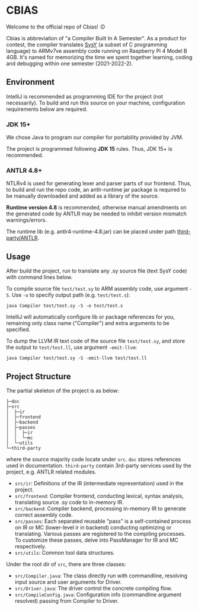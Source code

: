 # CBIAS

Welcome to the official repo of Cbias! :D

Cbias is abbreviation of "a Compiler Built In A Semester". As a product for contest, 
the complier translates [SysY](doc/ref/SysY2022-lang-def.pdf) (a subset of C programming 
language) to ARMv7ve assembly code running on Raspberry Pi 4 Model B 4GB. It's named for memorizing the
time we spent together learning, coding and debugging within one semester (2021-2022-2).

## Environment

IntelliJ is recommended as programming IDE for the project (not necessarily). To build and run
this source on your machine, configuration requirements below are required.

### JDK 15+

We chose Java to program our compiler for portability provided by JVM.

The project is programmed following **JDK 15** rules. Thus, JDK 15+ is recommended.

### ANTLR 4.8+

NTLRv4 is used for generating lexer and parser parts of our frontend. Thus, to build and run
the repo code, an antlr-runtime jar package is required to be manually downloaded and added
as a library of the source.

**Runtime version 4.8** is recommended, otherwise manual amendments on the generated code by ANTLR 
may be needed to inhibit version mismatch warnings/errors.

The runtime lib (e.g. antlr4-runtime-4.8.jar) can be placed under path 
[third-party/ANTLR](third-party/ANTLR).  

## Usage

After build the project, run to translate any .sy source file (text SysY code) with command lines
below.

To compile source file `test/test.sy` to ARM assembly code, use argument `-S`. 
Use `-o` to specify output path (e.g. `test/test.s`):
```
java Compiler test/test.sy -S -o test/test.s
```
IntelliJ will automatically configure lib or 
package references for you, remaining only class name ("Compiler") and extra arguments to be specified.

To dump the LLVM IR text code of the source file `test/test.sy`,
and store the output to `test/test.ll`, use argument `-emit-llvm`:
```
java Compiler test/test.sy -S -emit-llvm test/test.ll
```

## Project Structure

The partial skeleton of the project is as below: 
```
├─doc
├─src
│  ├─ir
│  ├─frontend
│  ├─backend
│  ├─passes
│  │  ├─ir
│  │  └─mc
│  └─utils
└─third-party
```
where the source majority code locate under `src`. `doc` stores references used in documentation. 
`third-party` contain 3rd-party services used by the project, e.g. ANTLR related modules.

* `src/ir`: Definitions of the IR (intermediate representation) used in the project.
* `src/frontend`: Compiler frontend, conducting lexical, syntax analysis, translating source .sy code 
to in-memory IR.
* `src/backend`: Compiler backend, processing in-memory IR to generate correct assembly code.
* `src/passes`: Each separated reusable "pass" is a self-contained process on IR or MC
(lower-level ir in backend) conducting optimizing or translating. Various passes are registered to the 
compiling processes. To customize these passes, delve into PassManager for IR and MC respectively.
* `src/utils`: Common tool data structures.

Under the root dir of `src`, there are three classes:

* `src/Compiler.java`: The class directly run with commandline, resolving input source and user arguments for Driver.
* `src/Driver.java`: The driver control the concrete compiling flow.
* `src/CompileConfig.java`: Configuration info (commandline argument resolved) passing from Compiler to Driver.

